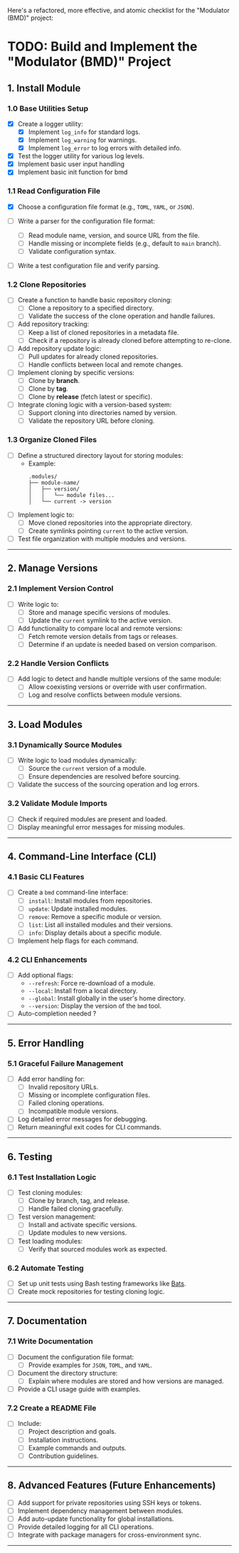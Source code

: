 Here's a refactored, more effective, and atomic checklist for the "Modulator (BMD)" project:

# TODO: Build and Implement the "Modulator (BMD)" Project

## 1. Install Module

### 1.0 Base Utilities Setup
- [x] Create a logger utility:
  - [x] Implement `log_info` for standard logs.
  - [x] Implement `log_warning` for warnings.
  - [x] Implement `log_error` to log errors with detailed info.
- [x] Test the logger utility for various log levels.
- [x] Implement basic user input handling
- [x] Implement basic init function for bmd

### 1.1 Read Configuration File
- [x] Choose a configuration file format (e.g., `TOML`, `YAML`, or `JSON`).
- [ ] Write a parser for the configuration file format:
  - [ ] Read module name, version, and source URL from the file.
  - [ ] Handle missing or incomplete fields (e.g., default to `main` branch).
  - [ ] Validate configuration syntax.
- [ ] Write a test configuration file and verify parsing.


### 1.2 Clone Repositories
- [ ] Create a function to handle basic repository cloning:
  - [ ] Clone a repository to a specified directory.
  - [ ] Validate the success of the clone operation and handle failures.
- [ ] Add repository tracking:
  - [ ] Keep a list of cloned repositories in a metadata file.
  - [ ] Check if a repository is already cloned before attempting to re-clone.
- [ ] Add repository update logic:
  - [ ] Pull updates for already cloned repositories.
  - [ ] Handle conflicts between local and remote changes.
- [ ] Implement cloning by specific versions:
  - [ ] Clone by **branch**.
  - [ ] Clone by **tag**.
  - [ ] Clone by **release** (fetch latest or specific).
- [ ] Integrate cloning logic with a version-based system:
  - [ ] Support cloning into directories named by version.
  - [ ] Validate the repository URL before cloning.

### 1.3 Organize Cloned Files
- [ ] Define a structured directory layout for storing modules:
  - Example:
    ```
    .modules/
    ├── module-name/
    │   ├── version/
    │   │   └── module files...
    │   └── current -> version
    ```
- [ ] Implement logic to:
  - [ ] Move cloned repositories into the appropriate directory.
  - [ ] Create symlinks pointing `current` to the active version.
- [ ] Test file organization with multiple modules and versions.

---

## 2. Manage Versions

### 2.1 Implement Version Control
- [ ] Write logic to:
  - [ ] Store and manage specific versions of modules.
  - [ ] Update the `current` symlink to the active version.
- [ ] Add functionality to compare local and remote versions:
  - [ ] Fetch remote version details from tags or releases.
  - [ ] Determine if an update is needed based on version comparison.

### 2.2 Handle Version Conflicts
- [ ] Add logic to detect and handle multiple versions of the same module:
  - [ ] Allow coexisting versions or override with user confirmation.
  - [ ] Log and resolve conflicts between module versions.

---

## 3. Load Modules

### 3.1 Dynamically Source Modules
- [ ] Write logic to load modules dynamically:
  - [ ] Source the `current` version of a module.
  - [ ] Ensure dependencies are resolved before sourcing.
- [ ] Validate the success of the sourcing operation and log errors.

### 3.2 Validate Module Imports
- [ ] Check if required modules are present and loaded.
- [ ] Display meaningful error messages for missing modules.

---

## 4. Command-Line Interface (CLI)

### 4.1 Basic CLI Features
- [ ] Create a `bmd` command-line interface:
  - [ ] `install`: Install modules from repositories.
  - [ ] `update`: Update installed modules.
  - [ ] `remove`: Remove a specific module or version.
  - [ ] `list`: List all installed modules and their versions.
  - [ ] `info`: Display details about a specific module.
- [ ] Implement help flags for each command.

### 4.2 CLI Enhancements
- [ ] Add optional flags:
  - `--refresh`: Force re-download of a module.
  - `--local`: Install from a local directory.
  - `--global`: Install globally in the user's home directory.
  - `--version`: Display the version of the `bmd` tool.
- [ ] Auto-completion needed ?

---

## 5. Error Handling

### 5.1 Graceful Failure Management
- [ ] Add error handling for:
  - [ ] Invalid repository URLs.
  - [ ] Missing or incomplete configuration files.
  - [ ] Failed cloning operations.
  - [ ] Incompatible module versions.
- [ ] Log detailed error messages for debugging.
- [ ] Return meaningful exit codes for CLI commands.

---

## 6. Testing

### 6.1 Test Installation Logic
- [ ] Test cloning modules:
  - [ ] Clone by branch, tag, and release.
  - [ ] Handle failed cloning gracefully.
- [ ] Test version management:
  - [ ] Install and activate specific versions.
  - [ ] Update modules to new versions.
- [ ] Test loading modules:
  - [ ] Verify that sourced modules work as expected.

### 6.2 Automate Testing
- [ ] Set up unit tests using Bash testing frameworks like [Bats](https://github.com/bats-core/bats-core).
- [ ] Create mock repositories for testing cloning logic.

---

## 7. Documentation

### 7.1 Write Documentation
- [ ] Document the configuration file format:
  - [ ] Provide examples for `JSON`, `TOML`, and `YAML`.
- [ ] Document the directory structure:
  - [ ] Explain where modules are stored and how versions are managed.
- [ ] Provide a CLI usage guide with examples.

### 7.2 Create a README File
- [ ] Include:
  - [ ] Project description and goals.
  - [ ] Installation instructions.
  - [ ] Example commands and outputs.
  - [ ] Contribution guidelines.

---

## 8. Advanced Features (Future Enhancements)
- [ ] Add support for private repositories using SSH keys or tokens.
- [ ] Implement dependency management between modules.
- [ ] Add auto-update functionality for global installations.
- [ ] Provide detailed logging for all CLI operations.
- [ ] Integrate with package managers for cross-environment sync.

---

